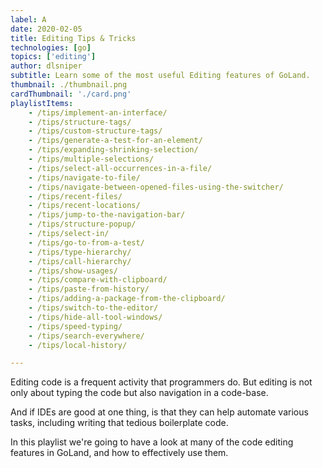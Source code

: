 ```yaml
---
label: A
date: 2020-02-05
title: Editing Tips & Tricks
technologies: [go]
topics: ['editing']
author: dlsniper
subtitle: Learn some of the most useful Editing features of GoLand. 
thumbnail: ./thumbnail.png
cardThumbnail: './card.png'
playlistItems:
    - /tips/implement-an-interface/
    - /tips/structure-tags/
    - /tips/custom-structure-tags/
    - /tips/generate-a-test-for-an-element/
    - /tips/expanding-shrinking-selection/
    - /tips/multiple-selections/
    - /tips/select-all-occurrences-in-a-file/
    - /tips/navigate-to-file/
    - /tips/navigate-between-opened-files-using-the-switcher/
    - /tips/recent-files/
    - /tips/recent-locations/
    - /tips/jump-to-the-navigation-bar/
    - /tips/structure-popup/
    - /tips/select-in/
    - /tips/go-to-from-a-test/
    - /tips/type-hierarchy/
    - /tips/call-hierarchy/
    - /tips/show-usages/
    - /tips/compare-with-clipboard/
    - /tips/paste-from-history/
    - /tips/adding-a-package-from-the-clipboard/
    - /tips/switch-to-the-editor/
    - /tips/hide-all-tool-windows/
    - /tips/speed-typing/
    - /tips/search-everywhere/
    - /tips/local-history/

---
```



Editing code is a frequent activity that programmers do. But editing is not
only about typing the code but also navigation in a code-base.

And if IDEs are good at one thing, is that they can help automate various
tasks, including writing that tedious boilerplate code.

In this playlist we're going to have a look at many of the code editing
features in GoLand, and how to effectively use them.
